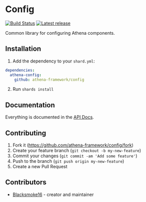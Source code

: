 # Config

[![Build Status](https://img.shields.io/github/workflow/status/athena-framework/config/CI)](https://github.com/athena-framework/config/actions)
[![Latest release](https://img.shields.io/github/release/athena-framework/config.svg?style=flat-square)](https://github.com/athena-framework/config/releases)

Common library for configuring Athena components.

## Installation

1. Add the dependency to your `shard.yml`:

```yaml
dependencies:
  athena-config:
    github: athena-framework/config
```

2. Run `shards install`

## Documentation

Everything is documented in the [API Docs](https://athena-framework.github.io/config/Athena/Config.html).

## Contributing

1. Fork it (https://github.com/athena-framework/config/fork)
2. Create your feature branch (`git checkout -b my-new-feature`)
3. Commit your changes (`git commit -am 'Add some feature'`)
4. Push to the branch (`git push origin my-new-feature`)
5. Create a new Pull Request

## Contributors

- [Blacksmoke16](https://github.com/blacksmoke16) - creator and maintainer